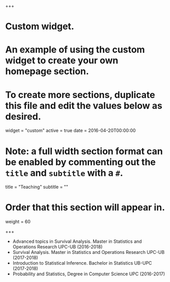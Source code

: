 +++
# Custom widget.
# An example of using the custom widget to create your own homepage section.
# To create more sections, duplicate this file and edit the values below as desired.
widget = "custom"
active = true
date = 2016-04-20T00:00:00

# Note: a full width section format can be enabled by commenting out the `title` and `subtitle` with a `#`.
title = "Teaching"
subtitle = ""

# Order that this section will appear in.
weight = 60

+++


- Advanced topics in Survival Analysis. Master in Statistics and Operations Research UPC-UB (2016-2018)
- Survival Analysis. Master in Statistics and Operations Research UPC-UB (2017-2018)
- Introduction to Statistical Inference. Bachelor in Statistics UB-UPC (2017-2018)
- Probability and Statistics, Degree in Computer Science UPC (2016-2017)

